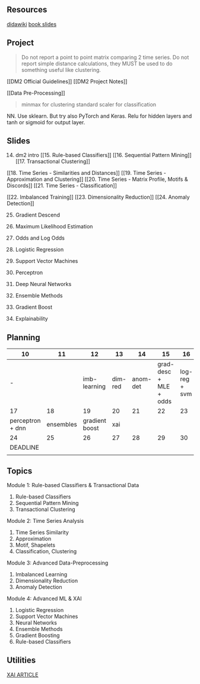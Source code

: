 ## Resources
[didawiki](http://didawiki.di.unipi.it/doku.php/dm/start)
[book slides](https://www-users.cse.umn.edu/~kumar001/dmbook/index.php)
## Project
> Do not report a point to point matrix comparing 2 time series.
> Do not report simple distance calculations, they MUST be used to do something useful like clustering.

[[DM2 Official Guidelines]]
[[DM2 Project Notes]]

[[Data Pre-Processing]]

> minmax for clustering
> standard scaler for classification

NN.
Use sklearn. But try also PyTorch and Keras.
Relu for hidden layers and tanh or sigmoid for output layer.

## Slides
14. dm2 intro
[[15. Rule-based Classifiers]]
[[16. Sequential Pattern Mining]]
[[17. Transactional Clustering]]

[[18. Time Series - Similarities and Distances]]
[[19. Time Series - Approximation and Clustering]]
[[20. Time Series - Matrix Profile, Motifs & Discords]]
[[21. Time Series - Classification]]

[[22. Imbalanced Training]]
[[23. Dimensionality Reduction]]
[[24. Anomaly Detection]]

25. Gradient Descend
26. Maximum Likelihood Estimation
27. Odds and Log Odds

28. Logistic Regression
29. Support Vector Machines
30. Perceptron
31. Deep Neural Networks
32. Ensemble Methods
33. Gradient Boost
34. Explainability


## Planning

| 10               | 11        | 12             | 13      | 14       | 15                     | 16            |
| ---------------- | --------- | -------------- | ------- | -------- | ---------------------- | ------------- |
| -                |           | imb-learning   | dim-red | anom-det | grad-desc + MLE + odds | log-reg + svm |
| 17               | 18        | 19             | 20      | 21       | 22                     | 23            |
| perceptron + dnn | ensembles | gradient boost | xai     |          |                        |               |
| 24               | 25        | 26             | 27      | 28       | 29                     | 30            |
| DEADLINE         |           |                |         |          |                        |               |
|                  |           |                |         |          |                        |               |






## Topics
Module 1: Rule-based Classifiers & Transactional Data
1. Rule-based Classifiers
2. Sequential Pattern Mining
3. Transactional Clustering

Module 2: Time Series Analysis
1. Time Series Similarity
2. Approximation
3. Motif, Shapelets
4. Classification, Clustering

Module 3: Advanced Data-Preprocessing
1. Imbalanced Learning
2. Dimensionality Reduction
3. Anomaly Detection

Module 4: Advanced ML & XAI
1. Logistic Regression
2. Support Vector Machines
3. Neural Networks
4. Ensemble Methods
5. Gradient Boosting
6. Rule-based Classifiers

## Utilities
[XAI ARTICLE](https://arxiv.org/abs/1802.01933)








